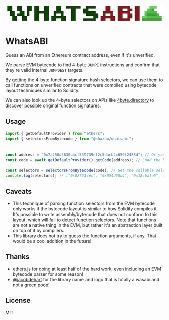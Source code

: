 ![WhatsABI](assets/logo.png)

# WhatsABI

Guess an ABI from an Ethereum contract address, even if it's unverified.

We parse EVM bytecode to find 4-byte `JUMPI` instructions and confirm that
they're valid internal `JUMPDEST` targets.

By getting the 4-byte function signature hash selectors, we can use them to
call functions on unverified contracts that were compiled using bytecode layout
techniques similar to Solidity.

We can also look up the 4-byte selectors on APIs like
[4byte.directory](https://www.4byte.directory/) to discover possible original
function signatures.

## Usage

```typescript
import { getDefaultProvider } from "ethers";
import { selectorsFromBytecode } from "@shazow/whatsabi";


const address = "0x7a250d5630b4cf539739df2c5dacb4c659f2488d"; // Or your fav contract address
const code = await getDefaultProvider().getCode(address); // Load the bytecode

const selectors = selectorsFromBytecode(code); // Get the callable selectors
console.log(selectors); // ["0x02751cec", "0x054d50d4", "0x18cbafe5", ...]

```


## Caveats

* This technique of parsing function selectors from the EVM bytecode only works
  if the bytecode layout is similar to how Solidity compiles it. It's possible
  to write assembly/bytecode that does not conform to this layout, which will
  fail to detect function selectors. Note that functions are not a native thing
  in the EVM, but rather it's an abstraction layer built on top of it by
  compilers.
* This library does not try to guess the function arguments, if any. That would
  be a cool addition in the future!


## Thanks

* [ethers.js](https://github.com/ethers-io/ethers.js/) for doing at least half
  of the hard work, even including an EVM bytecode parser for some reason!
* [@jacobdehart](https://twitter.com/jacobdehart) for the library name and logo
  that is totally a wasabi and not a green poop!


## License

MIT
